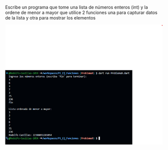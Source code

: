 Escribe un programa que tome una lista de números enteros (int) y la ordene de menor a mayor que utilice 2 funciones una para capturar datos de la lista y otra para mostrar los elementos

![alt text](image-5.png)